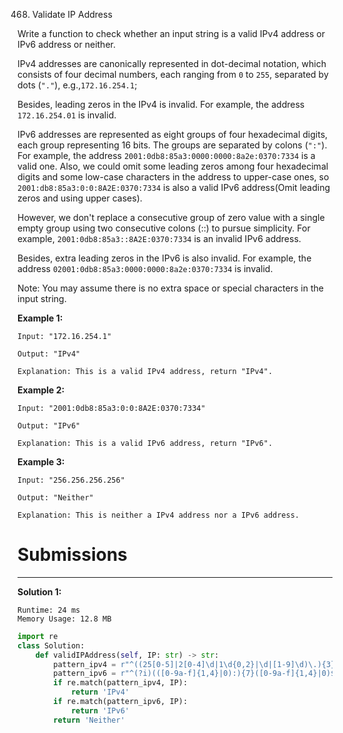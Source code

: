 468. Validate IP Address

Write a function to check whether an input string is a valid IPv4 address or IPv6 address or neither.

IPv4 addresses are canonically represented in dot-decimal notation, which consists of four decimal numbers, each ranging from `0` to `255`, separated by dots (`"."`), e.g.,`172.16.254.1`;

Besides, leading zeros in the IPv4 is invalid. For example, the address `172.16.254.01` is invalid.

IPv6 addresses are represented as eight groups of four hexadecimal digits, each group representing 16 bits. The groups are separated by colons (`":"`). For example, the address `2001:0db8:85a3:0000:0000:8a2e:0370:7334` is a valid one. Also, we could omit some leading zeros among four hexadecimal digits and some low-case characters in the address to upper-case ones, so `2001:db8:85a3:0:0:8A2E:0370:7334` is also a valid IPv6 address(Omit leading zeros and using upper cases).

However, we don't replace a consecutive group of zero value with a single empty group using two consecutive colons (::) to pursue simplicity. For example, `2001:0db8:85a3::8A2E:0370:7334` is an invalid IPv6 address.

Besides, extra leading zeros in the IPv6 is also invalid. For example, the address `02001:0db8:85a3:0000:0000:8a2e:0370:7334` is invalid.

Note: You may assume there is no extra space or special characters in the input string.

**Example 1:**
```
Input: "172.16.254.1"

Output: "IPv4"

Explanation: This is a valid IPv4 address, return "IPv4".
```

**Example 2:**
```
Input: "2001:0db8:85a3:0:0:8A2E:0370:7334"

Output: "IPv6"

Explanation: This is a valid IPv6 address, return "IPv6".
```

**Example 3:**
```
Input: "256.256.256.256"

Output: "Neither"

Explanation: This is neither a IPv4 address nor a IPv6 address.
```

# Submissions
---
**Solution 1:**
```
Runtime: 24 ms
Memory Usage: 12.8 MB
```
```python
import re
class Solution:
    def validIPAddress(self, IP: str) -> str:
        pattern_ipv4 = r"^((25[0-5]|2[0-4]\d|1\d{0,2}|\d|[1-9]\d)\.){3}(25[0-5]|2[0-4]\d|1\d{0,2}|\d|[1-9]\d)$"
        pattern_ipv6 = r"^(?i)(([0-9a-f]{1,4}|0):){7}([0-9a-f]{1,4}|0)$"
        if re.match(pattern_ipv4, IP):
            return 'IPv4'
        if re.match(pattern_ipv6, IP):
            return 'IPv6'
        return 'Neither'
```